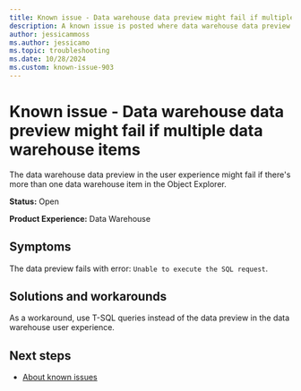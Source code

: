 ```yaml
---
title: Known issue - Data warehouse data preview might fail if multiple data warehouse items
description: A known issue is posted where data warehouse data preview might fail if multiple data warehouse items.
author: jessicammoss
ms.author: jessicamo
ms.topic: troubleshooting  
ms.date: 10/28/2024
ms.custom: known-issue-903
---
```


# Known issue - Data warehouse data preview might fail if multiple data warehouse items

The data warehouse data preview in the user experience might fail if there's more than one data warehouse item in the Object Explorer.

**Status:** Open

**Product Experience:** Data Warehouse

## Symptoms

The data preview fails with error: `Unable to execute the SQL request`.

## Solutions and workarounds

As a workaround, use T-SQL queries instead of the data preview in the data warehouse user experience.

## Next steps

- [About known issues](https://support.fabric.microsoft.com/known-issues)
